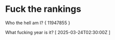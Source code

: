 # Fuck the rankings

Who the hell am I?
{ 11947855 }

What fucking year is it?
[ 2025-03-24T02:30:00Z ]
